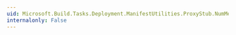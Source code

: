 ```yaml
---
uid: Microsoft.Build.Tasks.Deployment.ManifestUtilities.ProxyStub.NumMethods
internalonly: False
---
```

